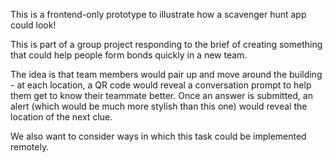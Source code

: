 This is a frontend-only prototype to illustrate how a scavenger hunt app could look!

This is part of a group project responding to the brief of creating something that could help people form bonds quickly in a new team.

The idea is that team members would pair up and move around the building - at each location, a QR code would reveal a conversation prompt to help them get to know their teammate better. Once an answer is submitted, an alert (which would be much more stylish than this one) would reveal the location of the next clue.

We also want to consider ways in which this task could be implemented remotely.
